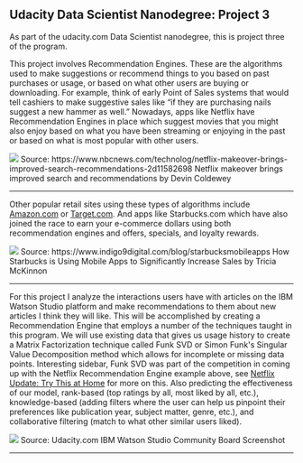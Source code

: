 ## Udacity Data Scientist Nanodegree: Project 3

As part of the udacity.com Data Scientist nanodegree, this is project three of the program.

This project involves Recommendation Engines. These are the algorithms used to make suggestions or recommend things to you based on past purchases or usage, or based on what other users are buying or downloading. For example, think of early Point of Sales systems that would tell cashiers to make suggestive sales like “if they are purchasing nails suggest a new hammer as well.” Nowadays, apps like Netflix have Recommendation Engines in place which suggest movies that you might also enjoy based on what you have been streaming or enjoying in the past or based on what is most popular with other users.

<img src='https://media-cldnry.s-nbcnews.com/image/upload/t_fit-2000w,f_auto,q_auto:best/streams/2013/November/131113/2D9672564-attachment.jpg'>
Source: https://www.nbcnews.com/technolog/netflix-makeover-brings-improved-search-recommendations-2d11582698 Netflix makeover brings improved search and recommendations by Devin Coldewey

---
Other popular retail sites using these types of algorithms include [Amazon.com](https://www.amazon.com/) or [Target.com](https://www.target.com/). And apps like Starbucks.com which have also joined the race to earn your e-commerce dollars using both recommendation engines and offers, specials, and loyalty rewards.

<img src='https://images.squarespace-cdn.com/content/v1/596ce3c8cd0f68df1fd7598e/1623345003169-N7A7P2KTKSZT074HMXC6/Screen+Shot+2021-06-10+at+1.07.45+PM.png?format=1500w'>
Source: https://www.indigo9digital.com/blog/starbucksmobileapps How Starbucks is Using Mobile Apps to Significantly Increase Sales by Tricia McKinnon

---
For this project I analyze the interactions users have with articles on the IBM Watson Studio platform and make recommendations to them about new articles I think they will like. This will be accomplished by creating a Recommendation Engine that employs a number of the techniques taught in this program. We will use existing data that gives us usage history to create a Matrix Factorization technique called Funk SVD or Simon Funk's Singular Value Decomposition method which allows for incomplete or missing data points. Interesting sidebar, Funk SVD was part of the competition in coming up with the Netflix Recommendation Engine example above, see <a href="https://sifter.org/~simon/journal/20061211.html" target="_blank">Netflix Update: Try This at Home</a> for more on this. Also predicting the effectiveness of our model, rank-based (top ratings by all, most liked by all, etc.), knowledge-based (adding filters where the user can help us pinpoint their preferences like publication year, subject matter, genre, etc.), and collaborative filtering (match to what other similar users liked).

<img src='https://video.udacity-data.com/topher/2018/September/5ba02d6d_screen-shot-2018-09-17-at-3.40.30-pm/screen-shot-2018-09-17-at-3.40.30-pm.png'>
Source: Udacity.com IBM Watson Studio Community Board Screenshot

---
